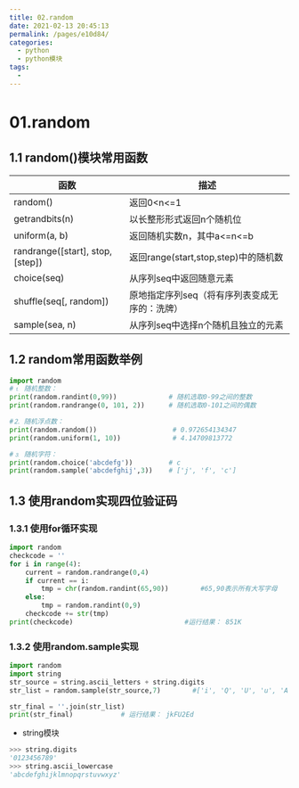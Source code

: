 ```yaml
---
title: 02.random
date: 2021-02-13 20:45:13
permalink: /pages/e10d84/
categories:
  - python
  - python模块
tags:
  - 
---
```

# 01.random　

## 1.1 random()模块常用函数

| **函数**                         | **描述**                                      |
| -------------------------------- | --------------------------------------------- |
| random()                         | 返回0<n<=1                                    |
| getrandbits(n)                   | 以长整形形式返回n个随机位                     |
| uniform(a, b)                    | 返回随机实数n，其中a<=n<=b                    |
| randrange([start], stop, [step]) | 返回range(start,stop,step)中的随机数          |
| choice(seq)                      | 从序列seq中返回随意元素                       |
| shuffle(seq[, random])           | 原地指定序列seq（将有序列表变成无序的：洗牌） |
| sample(sea, n)                   | 从序列seq中选择n个随机且独立的元素            |

## 1.2 random常用函数举例

```python
import random
#⒈ 随机整数：
print(random.randint(0,99))             # 随机选取0-99之间的整数
print(random.randrange(0, 101, 2))      # 随机选取0-101之间的偶数

#⒉ 随机浮点数：
print(random.random())                   # 0.972654134347
print(random.uniform(1, 10))             # 4.14709813772

#⒊ 随机字符：
print(random.choice('abcdefg'))         # c
print(random.sample('abcdefghij',3))    # ['j', 'f', 'c']
```

## 1.3 使用random实现四位验证码

### 1.3.1 使用for循环实现

```python
import random
checkcode = ''
for i in range(4):
    current = random.randrange(0,4)
    if current == i:
        tmp = chr(random.randint(65,90))        #65,90表示所有大写字母
    else:
        tmp = random.randint(0,9)
    checkcode += str(tmp)
print(checkcode)                            #运行结果： 851K
```

### 1.3.2 使用random.sample实现

```python
import random
import string
str_source = string.ascii_letters + string.digits
str_list = random.sample(str_source,7)        #['i', 'Q', 'U', 'u', 'A', '0', '9']

str_final = ''.join(str_list)
print(str_final)            # 运行结果： jkFU2Ed
```

- string模块

```python
>>> string.digits
'0123456789'
>>> string.ascii_lowercase
'abcdefghijklmnopqrstuvwxyz'
```

